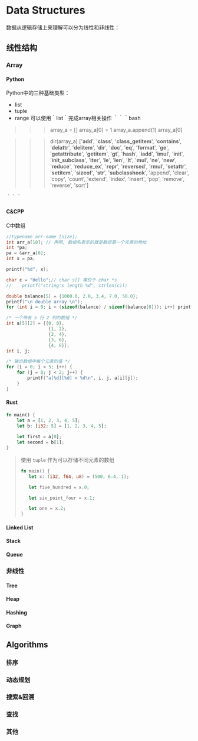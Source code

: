 # Data Structures
数据从逻辑存储上来理解可以分为线性和非线性：

## 线性结构

### Array

#### Python
Python中的三种基础类型：
* list 
* tuple
* range
可以使用｀list｀完成array相关操作
｀｀｀bash
>>> array_a = []
>>> array_a[0] = 1
>>> array_a.append(1)
>>> array_a[0]

>>> dir(array_a)
['__add__', '__class__', '__class_getitem__', '__contains__', '__delattr__', '__delitem__', '__dir__', '__doc__', '__eq__', '__format__', '__ge__', '__getattribute__', '__getitem__', '__gt__', '__hash__', '__iadd__', '__imul__', '__init__', '__init_subclass__', '__iter__', '__le__', '__len__', '__lt__', '__mul__', '__ne__', '__new__', '__reduce__', '__reduce_ex__', '__repr__', '__reversed__', '__rmul__', '__setattr__', '__setitem__', '__sizeof__', '__str__', '__subclasshook__', 'append', 'clear', 'copy', 'count', 'extend', 'index', 'insert', 'pop', 'remove', 'reverse', 'sort']
>>>
｀｀｀

#### C&CPP

C中数组
```C
//typename arr-name [size];
int arr_a[10]; // 声明, 数组名表示的就是数组第一个元素的地址
int *pa;
pa = &arr_a[0];
int x = pa;

printf("%d", x);

char c = "Hello";// char s[] 等价于 char *s
//    printf("string's length %d", strlen(c));

double balance[5] = {1000.0, 2.0, 3.4, 7.0, 50.0};
printf("\n double array \n");
for (int i = 0; i < (sizeof(balance) / sizeof(balance[0])); i++) printf(" %d = %e \n", i, balance[i]);

/* 一个带有 5 行 2 列的数组 */
int a[5][2] = {{0, 0},
                {1, 2},
                {2, 4},
                {3, 6},
                {4, 8}};
int i, j;

/* 输出数组中每个元素的值 */
for (i = 0; i < 5; i++) {
    for (j = 0; j < 2; j++) {
        printf("a[%d][%d] = %d\n", i, j, a[i][j]);
    }
}
```

#### Rust

```Rust
fn main() {
    let a = [1, 2, 3, 4, 5];
    let b: [i32; 5] = [1, 2, 3, 4, 5];
    
    let first = a[0];
    let second = b[1];
}
```

> 使用 `tuple` 作为可以存储不同元素的数组
> ```Rust
>fn main() {
>    let x: (i32, f64, u8) = (500, 6.4, 1);
>
>    let five_hundred = x.0;
>
>    let six_point_four = x.1;
>
>    let one = x.2;
>}
>```



#### Linked List

#### Stack

#### Queue

### 非线性

#### Tree
#### Heap
#### Hashing
#### Graph

## Algorithms

### 排序

### 动态规划

### 搜索&回溯

### 查找

### 其他
 